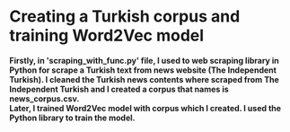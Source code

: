 # Creating a Turkish corpus and training Word2Vec model

**Firstly, in 'scraping_with_func.py' file, I used to web scraping library in Python for scrape a Turkish text from news website (The Independent Turkish). I cleaned the Turkish news contents where scraped from The Independent Turkish and I created a corpus that names is news_corpus.csv.**<br/>
**Later, I trained Word2Vec model  with corpus which I created. I used the Python library to train the model.**   
